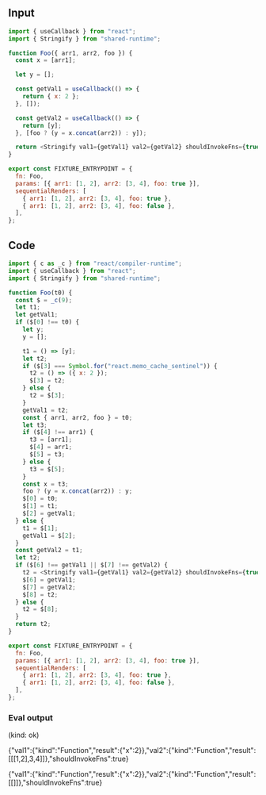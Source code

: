 
## Input

```javascript
import { useCallback } from "react";
import { Stringify } from "shared-runtime";

function Foo({ arr1, arr2, foo }) {
  const x = [arr1];

  let y = [];

  const getVal1 = useCallback(() => {
    return { x: 2 };
  }, []);

  const getVal2 = useCallback(() => {
    return [y];
  }, [foo ? (y = x.concat(arr2)) : y]);

  return <Stringify val1={getVal1} val2={getVal2} shouldInvokeFns={true} />;
}

export const FIXTURE_ENTRYPOINT = {
  fn: Foo,
  params: [{ arr1: [1, 2], arr2: [3, 4], foo: true }],
  sequentialRenders: [
    { arr1: [1, 2], arr2: [3, 4], foo: true },
    { arr1: [1, 2], arr2: [3, 4], foo: false },
  ],
};

```

## Code

```javascript
import { c as _c } from "react/compiler-runtime";
import { useCallback } from "react";
import { Stringify } from "shared-runtime";

function Foo(t0) {
  const $ = _c(9);
  let t1;
  let getVal1;
  if ($[0] !== t0) {
    let y;
    y = [];

    t1 = () => [y];
    let t2;
    if ($[3] === Symbol.for("react.memo_cache_sentinel")) {
      t2 = () => ({ x: 2 });
      $[3] = t2;
    } else {
      t2 = $[3];
    }
    getVal1 = t2;
    const { arr1, arr2, foo } = t0;
    let t3;
    if ($[4] !== arr1) {
      t3 = [arr1];
      $[4] = arr1;
      $[5] = t3;
    } else {
      t3 = $[5];
    }
    const x = t3;
    foo ? (y = x.concat(arr2)) : y;
    $[0] = t0;
    $[1] = t1;
    $[2] = getVal1;
  } else {
    t1 = $[1];
    getVal1 = $[2];
  }
  const getVal2 = t1;
  let t2;
  if ($[6] !== getVal1 || $[7] !== getVal2) {
    t2 = <Stringify val1={getVal1} val2={getVal2} shouldInvokeFns={true} />;
    $[6] = getVal1;
    $[7] = getVal2;
    $[8] = t2;
  } else {
    t2 = $[8];
  }
  return t2;
}

export const FIXTURE_ENTRYPOINT = {
  fn: Foo,
  params: [{ arr1: [1, 2], arr2: [3, 4], foo: true }],
  sequentialRenders: [
    { arr1: [1, 2], arr2: [3, 4], foo: true },
    { arr1: [1, 2], arr2: [3, 4], foo: false },
  ],
};

```
      
### Eval output
(kind: ok) <div>{"val1":{"kind":"Function","result":{"x":2}},"val2":{"kind":"Function","result":[[[1,2],3,4]]},"shouldInvokeFns":true}</div>
<div>{"val1":{"kind":"Function","result":{"x":2}},"val2":{"kind":"Function","result":[[]]},"shouldInvokeFns":true}</div>